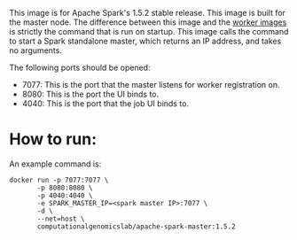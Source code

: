 This image is for Apache Spark's 1.5.2 stable release. This image is built for
the master node. The difference between this image and the [worker
images](../apache-spark-worker/README.md) is strictly the command that is run
on startup. This image calls the command to start a Spark standalone master,
which returns an IP address, and takes no arguments.

The following ports should be opened:

* 7077: This is the port that the master listens for worker registration on.
* 8080: This is the port the UI binds to.
* 4040: This is the port that the job UI binds to.

How to run:
===

An example command is:

```
docker run -p 7077:7077 \
       -p 8080:8080 \
       -p 4040:4040 \
       -e SPARK_MASTER_IP=<spark master IP>:7077 \
       -d \
       --net=host \
       computationalgenomicslab/apache-spark-master:1.5.2
```